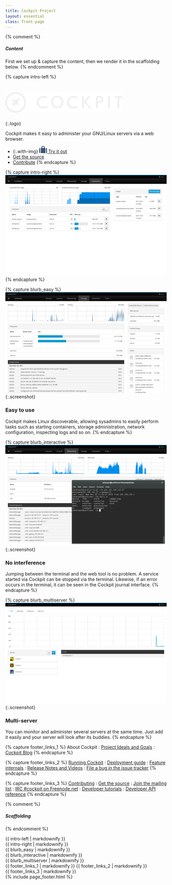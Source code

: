 ```yaml
---
title: Cockpit Project
layout: essential
class: front-page
---
```


{% comment %}
##### Content #####
First we set up & capture the content, then we render it in the scaffolding below.
{% endcomment %}


{% capture intro-left %}
# ![Cockpit](/images/site/cockpit-logo.png)
{:.logo}

Cockpit makes it easy to administer your GNU/Linux servers via a web browser.

* {:.with-img} [![](/images/site/item-git.png) Try it out](running.html)
* [Get the source](https://github.com/cockpit-project/cockpit)
* [Contribute](https://github.com/cockpit-project/cockpit/wiki/Contributing)
{% endcapture %}

{% capture intro-right %}
![](/images/site/screenshot-docker.png)
{% endcapture %}


{% capture blurb_easy %}
![](/images/site/screenshot-storage.png){:.screenshot}
### Easy to use
Cockpit makes Linux discoverable, allowing sysadmins to easily perform tasks such as starting containers, storage administration, network configuration, inspecting logs and so on.
{% endcapture %}


{% capture blurb_interactive %}
![](/images/site/screenshot-network.png){:.screenshot}
### No interference
Jumping between the terminal and the web tool is no problem. A service started via Cockpit can be stopped via the terminal. Likewise, if an error occurs in the terminal, it can be seen in the Cockpit journal interface.
{% endcapture %}


{% capture blurb_multiserver %}
![](/images/site/screenshot-dashboard.png){:.screenshot}
### Multi-server
You can monitor and administer several servers at the same time. Just add it easily and your server will look after its buddies.
{% endcapture %}


{% capture footer_links_1 %}
About Cockpit
: [Project Ideals and Goals](ideals.html)
: [Cockpit Blog](blog.1.html)
{% endcapture %}

{% capture footer_links_2 %}
[Running Cockpit](running.html)
: [Deployment guide](guide/latest/guide.html)
: [Feature internals](guide/latest/features.html)
: [Release Notes and Videos](blog/category/release.html)
: [File a bug in the issue tracker](https://github.com/cockpit-project/cockpit/issues)
{% endcapture %}

{% capture footer_links_3 %}
[Contributing](https://github.com/cockpit-project/cockpit/wiki/Contributing)
: [Get the source](https://github.com/cockpit-project/cockpit)
: [Join the mailing list](https://lists.fedorahosted.org/archives/list/cockpit-devel@lists.fedorahosted.org/)
: [IRC #cockpit on Freenode.net](irc://irc.freenode.net:6667/cockpit)
: [Developer tutorials](blog/category/tutorial.html)
: [Developer API reference](guide/latest/development.html)
{% endcapture %}


{% comment %}
##### Scaffolding #####
{% endcomment %}

<div id="page-wrap">
  <section class="intro">
    <div class="wrapper"><div class="grid">
      <div class="col-7">{{ intro-left  | markdownify }}</div>
      <div class="col-5">{{ intro-right | markdownify }}</div>
    </div></div>
  </section>

  <section class="wrapper">
    <section class="grid blurbs">
      <div class="col">{{ blurb_easy        | markdownify }}</div>
      <div class="col">{{ blurb_interactive | markdownify }}</div>
      <div class="col">{{ blurb_multiserver | markdownify }}</div>
    </section>
  </section>
</div>

<footer class="footerlinks">
  <div class="wrapper"><div class="grid">
    <div class="col">
      {{ footer_links_1 | markdownify }}
      {{ footer_links_2 | markdownify }}
    </div>
    <div class="col">
      {{ footer_links_3 | markdownify }}
    </div>
  </div></div>
</footer>
{% include page_footer.html %}
